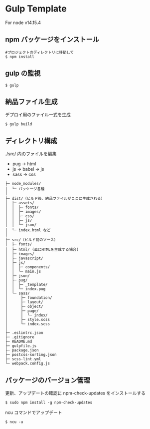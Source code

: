 # Gulp Template

For node v14.15.4

## npm パッケージをインストール

```
#プロジェクトのディレクトリに移動して
$ npm install
```

## gulp の監視

```
$ gulp
```

## 納品ファイル生成

デプロイ用のファイル一式を生成

```
$ gulp build
```

## ディレクトリ構成

./src/ 内のファイルを編集

- pug -> html
- js -> babel -> js
- sass -> css

```
├─ node_modules/
│  └─ パッケージ各種
│
├─ dist/（ビルド後、納品ファイルがここに生成される）
│  ├─ assets/
│  │  ├─ fonts/
│  │  ├─ images/
│  │  ├─ css/
│  │  ├─ js/
│  │  └─ json/
│  └─ index.html など
│
├─ src/（ビルド前のソース）
│  ├─ fonts/
│  ├─ html/ (直にHTMLを生成する場合)
│  ├─ images/
│  ├─ javascript/
│  ├─ js/
│  │  ├─ components/
│  │  └─ main.js
│  ├─ json/
│  ├─ pug/
│  │  ├─ _template/
│  │  └─ index.pug
│  └─ sass/
│      ├─ foundation/
│      ├─ layout/
│      ├─ object/
│      ├─ page/
│      │  └─ index/
│      ├─ style.scss
│      └─ index.scss
│
├─ .eslintrc.json
├─ .gitignore
├─ README.md
├─ gulpfile.js
├─ package.json
├─ postcss-sorting.json
├─ scss-lint.yml
└─ webpack.config.js
```

## パッケージのバージョン管理

更新、アップデートの確認に npm-check-updates をインストールする

```
$ sudo npm install -g npm-check-updates
```

ncu コマンドでアップデート

```
$ ncu -u
```
